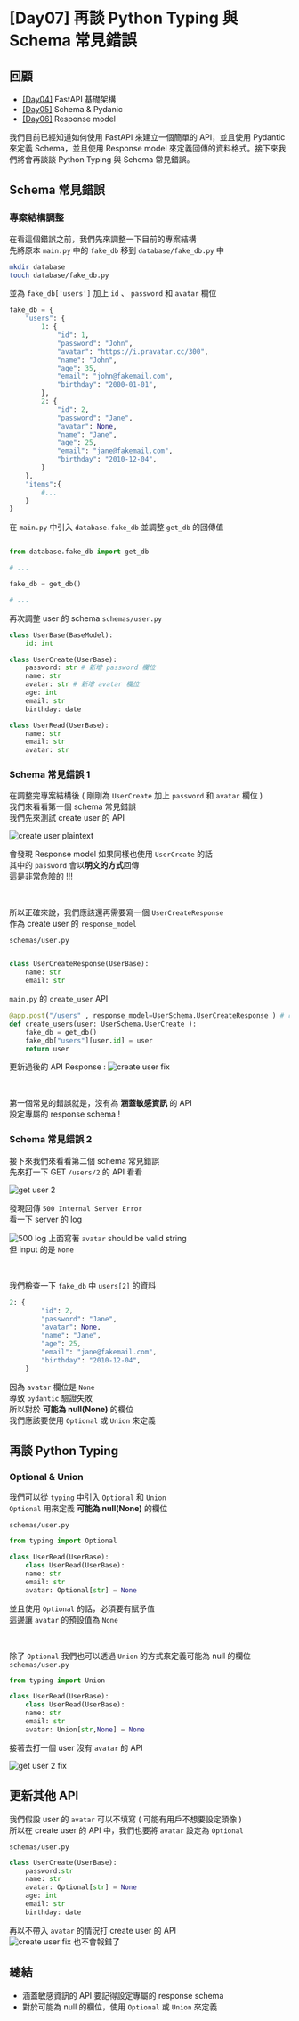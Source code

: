 # [Day07] 再談 Python Typing 與 Schema 常見錯誤

## 回顧

- [[Day04]](https://github.com/jason810496/iThome2023-FastAPI-Tutorial/tree/Day04) FastAPI 基礎架構
- [[Day05]](https://github.com/jason810496/iThome2023-FastAPI-Tutorial/tree/Day05) Schema & Pydanic
- [[Day06]](https://github.com/jason810496/iThome2023-FastAPI-Tutorial/tree/Day06) Response model

我們目前已經知道如何使用 FastAPI 來建立一個簡單的 API，並且使用 Pydantic 來定義 Schema，並且使用 Response model 來定義回傳的資料格式。接下來我們將會再談談 Python Typing 與 Schema 常見錯誤。

## Schema 常見錯誤

### 專案結構調整
在看這個錯誤之前，我們先來調整一下目前的專案結構 <br>
先將原本 `main.py` 中的 `fake_db` 移到 `database/fake_db.py` 中

```bash
mkdir database
touch database/fake_db.py
```

並為 `fake_db['users']` 加上 `id` 、 `password` 和 `avatar` 欄位

```python
fake_db = {
    "users": {
        1: {
            "id": 1,
            "password": "John",
            "avatar": "https://i.pravatar.cc/300",
            "name": "John",
            "age": 35,
            "email": "john@fakemail.com",
            "birthday": "2000-01-01",
        },
        2: {
            "id": 2,
            "password": "Jane",
            "avatar": None,
            "name": "Jane",
            "age": 25,
            "email": "jane@fakemail.com",
            "birthday": "2010-12-04",
        }
    },
    "items":{
        #...
    }
}
```
在 `main.py` 中引入 `database.fake_db` 並調整 `get_db` 的回傳值
```python

from database.fake_db import get_db

# ...

fake_db = get_db()

# ...

```

再次調整 user 的 schema
`schemas/user.py`
```python
class UserBase(BaseModel):
    id: int

class UserCreate(UserBase):
    password: str # 新增 password 欄位
    name: str
    avatar: str # 新增 avatar 欄位
    age: int
    email: str
    birthday: date

class UserRead(UserBase):
    name: str
    email: str
    avatar: str
```

### Schema 常見錯誤 1

在調整完專案結構後 ( 剛剛為 `UserCreate` 加上 `password` 和 `avatar` 欄位 ) <br>
我們來看看第一個 schema 常見錯誤 <br>
我們先來測試 create user 的 API

![create user plaintext](https://raw.githubusercontent.com/jason810496/iThome2023-FastAPI-Tutorial/Images/assets/Day07/create-user-plaintext.png)

會發現 Response model 如果同樣也使用 `UserCreate` 的話 <br>
其中的 `password` 會以**明文的方式**回傳 <br>
這是非常危險的 !!!

<br>

所以正確來說，我們應該還再需要寫一個 `UserCreateResponse` <br>
作為 create user 的 `response_model` <br>

`schemas/user.py`
```python

class UserCreateResponse(UserBase):
    name: str
    email: str
```

`main.py` 的 `create_user` API
```python
@app.post("/users" , response_model=UserSchema.UserCreateResponse ) # 改為 UserCreateResponse
def create_users(user: UserSchema.UserCreate ):
    fake_db = get_db()
    fake_db["users"][user.id] = user
    return user
```

更新過後的 API Response :
![create user fix](https://raw.githubusercontent.com/jason810496/iThome2023-FastAPI-Tutorial/Images/assets/Day07/create-user-fix.png)

<br>

第一個常見的錯誤就是，沒有為 **涵蓋敏感資訊** 的 API <br>
設定專屬的 response schema ! <br>

### Schema 常見錯誤 2

接下來我們來看看第二個 schema 常見錯誤 <br>
先來打一下 GET `/users/2` 的 API 看看

![get user 2](https://raw.githubusercontent.com/jason810496/iThome2023-FastAPI-Tutorial/Images/assets/Day07/get-user-2.png)

發現回傳 `500 Internal Server Error` <br>
看一下 server 的 log 

![500 log](https://raw.githubusercontent.com/jason810496/iThome2023-FastAPI-Tutorial/Images/assets/Day07/500-log.png)
上面寫著 `avatar` should be valid string <br>
但 input 的是 `None` <br>

<br>

我們檢查一下 `fake_db` 中 `users[2]` 的資料
```python
2: {
        "id": 2,
        "password": "Jane",
        "avatar": None,
        "name": "Jane",
        "age": 25,
        "email": "jane@fakemail.com",
        "birthday": "2010-12-04",
    }
```
因為 `avatar` 欄位是 `None` <br>
導致 `pydantic` 驗證失敗 <br>
所以對於 **可能為 null(None)** 的欄位 <br>
我們應該要使用 `Optional` 或 `Union` 來定義 <br>

## 再談 Python Typing 

### Optional & Union

我們可以從 `typing` 中引入 `Optional` 和 `Union` <br>
`Optional` 用來定義 **可能為 null(None)** 的欄位 <br>

`schemas/user.py`
```python
from typing import Optional

class UserRead(UserBase):
    class UserRead(UserBase):
    name: str
    email: str
    avatar: Optional[str] = None
```
並且使用 `Optional` 的話，必須要有賦予值 <br> 
這邊讓 `avatar` 的預設值為 `None` <br>

<br>

除了 `Optional` 我們也可以透過 `Union` 的方式來定義可能為 null 的欄位 <br>
`schemas/user.py`
```python
from typing import Union

class UserRead(UserBase):
    class UserRead(UserBase):
    name: str
    email: str
    avatar: Union[str,None] = None
```

接著去打一個 user 沒有 `avatar` 的 API  <br>

![get user 2 fix](https://raw.githubusercontent.com/jason810496/iThome2023-FastAPI-Tutorial/Images/assets/Day07/get-user-2-fix.png)

## 更新其他 API

我們假設 user 的 `avatar` 可以不填寫 ( 可能有用戶不想要設定頭像 ) <br>
所以在 create user 的 API 中，我們也要將 `avatar` 設定為 `Optional` <br>

`schemas/user.py`
```python
class UserCreate(UserBase):
    password:str
    name: str
    avatar: Optional[str] = None
    age: int
    email: str
    birthday: date
```

再以不帶入 `avatar` 的情況打 create user 的 API <br>
![create user fix](https://raw.githubusercontent.com/jason810496/iThome2023-FastAPI-Tutorial/Images/assets/Day07/create-user-fix.png)
也不會報錯了 <br>


## 總結

- 涵蓋敏感資訊的 API 要記得設定專屬的 response schema
- 對於可能為 null 的欄位，使用 `Optional` 或 `Union` 來定義






